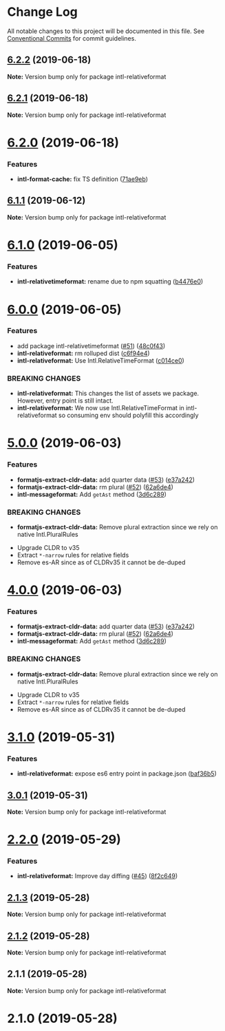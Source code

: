 # Change Log

All notable changes to this project will be documented in this file.
See [Conventional Commits](https://conventionalcommits.org) for commit guidelines.

## [6.2.2](https://github.com/formatjs/formatjs/compare/intl-relativeformat@6.2.1...intl-relativeformat@6.2.2) (2019-06-18)

**Note:** Version bump only for package intl-relativeformat

## [6.2.1](https://github.com/formatjs/formatjs/compare/intl-relativeformat@6.2.0...intl-relativeformat@6.2.1) (2019-06-18)

**Note:** Version bump only for package intl-relativeformat

# [6.2.0](https://github.com/formatjs/formatjs/compare/intl-relativeformat@6.1.1...intl-relativeformat@6.2.0) (2019-06-18)

### Features

- **intl-format-cache:** fix TS definition ([71ae9eb](https://github.com/formatjs/formatjs/commit/71ae9eb))

## [6.1.1](https://github.com/formatjs/formatjs/compare/intl-relativeformat@6.1.0...intl-relativeformat@6.1.1) (2019-06-12)

**Note:** Version bump only for package intl-relativeformat

# [6.1.0](https://github.com/formatjs/formatjs/compare/intl-relativeformat@6.0.0...intl-relativeformat@6.1.0) (2019-06-05)

### Features

- **intl-relativetimeformat:** rename due to npm squatting ([b4476e0](https://github.com/formatjs/formatjs/commit/b4476e0))

# [6.0.0](https://github.com/formatjs/formatjs/compare/intl-relativeformat@5.0.0...intl-relativeformat@6.0.0) (2019-06-05)

### Features

- add package intl-relativetimeformat ([#51](https://github.com/formatjs/formatjs/issues/51)) ([48c0f43](https://github.com/formatjs/formatjs/commit/48c0f43))
- **intl-relativeformat:** rm rolluped dist ([c6f94e4](https://github.com/formatjs/formatjs/commit/c6f94e4))
- **intl-relativeformat:** Use Intl.RelativeTimeFormat ([c014ce0](https://github.com/formatjs/formatjs/commit/c014ce0))

### BREAKING CHANGES

- **intl-relativeformat:** This changes the list of assets we package. However,
  entry point is still intact.
- **intl-relativeformat:** We now use Intl.RelativeTimeFormat in
  intl-relativeformat so consuming env should polyfill this accordingly

# [5.0.0](https://github.com/formatjs/formatjs/compare/intl-relativeformat@3.1.0...intl-relativeformat@5.0.0) (2019-06-03)

### Features

- **formatjs-extract-cldr-data:** add quarter data ([#53](https://github.com/formatjs/formatjs/issues/53)) ([e37a242](https://github.com/formatjs/formatjs/commit/e37a242))
- **formatjs-extract-cldr-data:** rm plural ([#52](https://github.com/formatjs/formatjs/issues/52)) ([62a6de4](https://github.com/formatjs/formatjs/commit/62a6de4))
- **intl-messageformat:** Add `getAst` method ([3d6c289](https://github.com/formatjs/formatjs/commit/3d6c289))

### BREAKING CHANGES

- **formatjs-extract-cldr-data:** Remove plural extraction since we rely on native
  Intl.PluralRules

* Upgrade CLDR to v35
* Extract `*-narrow` rules for relative fields
* Remove es-AR since as of CLDRv35 it cannot be de-duped

# [4.0.0](https://github.com/formatjs/formatjs/compare/intl-relativeformat@3.1.0...intl-relativeformat@4.0.0) (2019-06-03)

### Features

- **formatjs-extract-cldr-data:** add quarter data ([#53](https://github.com/formatjs/formatjs/issues/53)) ([e37a242](https://github.com/formatjs/formatjs/commit/e37a242))
- **formatjs-extract-cldr-data:** rm plural ([#52](https://github.com/formatjs/formatjs/issues/52)) ([62a6de4](https://github.com/formatjs/formatjs/commit/62a6de4))
- **intl-messageformat:** Add `getAst` method ([3d6c289](https://github.com/formatjs/formatjs/commit/3d6c289))

### BREAKING CHANGES

- **formatjs-extract-cldr-data:** Remove plural extraction since we rely on native
  Intl.PluralRules

* Upgrade CLDR to v35
* Extract `*-narrow` rules for relative fields
* Remove es-AR since as of CLDRv35 it cannot be de-duped

# [3.1.0](https://github.com/formatjs/formatjs/compare/intl-relativeformat@3.0.1...intl-relativeformat@3.1.0) (2019-05-31)

### Features

- **intl-relativeformat:** expose es6 entry point in package.json ([baf36b5](https://github.com/formatjs/formatjs/commit/baf36b5))

## [3.0.1](https://github.com/formatjs/formatjs/compare/intl-relativeformat@2.2.0...intl-relativeformat@3.0.1) (2019-05-31)

**Note:** Version bump only for package intl-relativeformat

# [2.2.0](https://github.com/yahoo/intl-relativeformat/compare/intl-relativeformat@2.1.3...intl-relativeformat@2.2.0) (2019-05-29)

### Features

- **intl-relativeformat:** Improve day diffing ([#45](https://github.com/yahoo/intl-relativeformat/issues/45)) ([8f2c649](https://github.com/yahoo/intl-relativeformat/commit/8f2c649))

## [2.1.3](https://github.com/yahoo/intl-relativeformat/compare/intl-relativeformat@2.1.1...intl-relativeformat@2.1.3) (2019-05-28)

**Note:** Version bump only for package intl-relativeformat

## [2.1.2](https://github.com/yahoo/intl-relativeformat/compare/intl-relativeformat@2.1.1...intl-relativeformat@2.1.2) (2019-05-28)

**Note:** Version bump only for package intl-relativeformat

## 2.1.1 (2019-05-28)

**Note:** Version bump only for package intl-relativeformat

# 2.1.0 (2019-05-28)
